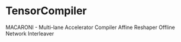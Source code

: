 # TensorCompiler
MACARONI - Multi-lane Accelerator Compiler Affine Reshaper Offline Network Interleaver
